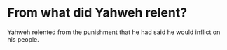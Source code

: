 # From what did Yahweh relent?

Yahweh relented from the punishment that he had said he would inflict on his people.

